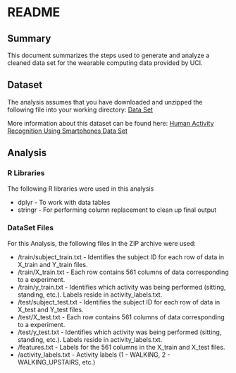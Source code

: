 # README

## Summary
This document summarizes the steps used to generate and analyze a cleaned data set for the wearable computing data provided by UCI.

## Dataset
The analysis assumes that you have downloaded and unzipped the following file into your working directory: 
[Data Set](https://d396qusza40orc.cloudfront.net/getdata%2Fprojectfiles%2FUCI%20HAR%20Dataset.zip)

More information about this dataset can be found here: [Human Activity Recognition Using Smartphones Data Set](http://archive.ics.uci.edu/ml/datasets/Human+Activity+Recognition+Using+Smartphones)

## Analysis
### R Libraries
The following R libraries were used in this analysis
* dplyr - To work with data tables
* stringr - For performing column replacement to clean up final output

### DataSet Files
For this Analysis, the following files in the ZIP archive were used:
* /train/subject\_train.txt - Identifies the subject ID for each row of data in X\_train and  Y\_train files.
* /train/X\_train.txt - Each row contains 561 columns of data corresponding to a experiment.  
* /train/y\_train.txt - Identifies which activity was being performed (sitting, standing, etc.).  Labels reside in activity\_labels.txt.
* /test/subject\_test.txt - Identifies the subject ID for each row of data in X\_test and  Y\_test files.
* /test/X\_test.txt - Each row contains 561 columns of data corresponding to a experiment.
* /test/y\_test.txt - Identifies which activity was being performed (sitting, standing, etc.).   Labels reside in activity\_labels.txt.
* /features.txt - Labels for the 561 columns in the X\_train and X\_test files.
* /activity\_labels.txt - Activity labels (1 - WALKING, 2 - WALKING_UPSTAIRS, etc.)

